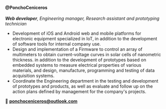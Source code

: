 
#### @PonchoCeniceros
_**Web developer**, Engineering manager, Research assistant and prototyping technician_

* Development of iOS and Android web and mobile platforms for electronic equipment specialized in IoT, in addition to the development of software tools for internal company use.
* Design and implementation of a Firmware to control an array of multimeters to obtain current-voltage curves in solar cells of nanometric thickness. in addition to the development of prototypes based on embedded systems to measure electrical properties of various materials, and design, manufacture, programming and testing of data acquisition systems.
* Coordinate the Engineering department in the testing and development of prototypes and products, as well as evaluate and follow up on the action plans defined by management for the company's projects.

📧 **ponchoceniceros@outlook.com**

<!---
PonchoCeniceros/PonchoCeniceros is a ✨ special ✨ repository because its `README.md` (this file) appears on your GitHub profile.
You can click the Preview link to take a look at your changes.
--->
